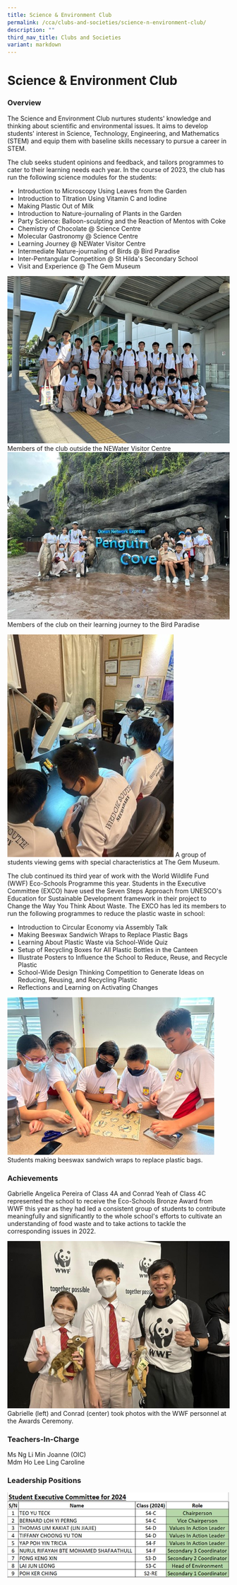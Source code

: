 ```yaml
---
title: Science & Environment Club
permalink: /cca/clubs-and-societies/science-n-environment-club/
description: ""
third_nav_title: Clubs and Societies
variant: markdown
---
```

Science &amp; Environment Club
==========================


### Overview

The Science and Environment Club nurtures students' knowledge and thinking about scientific and environmental issues. It aims to develop students' interest in Science, Technology, Engineering, and Mathematics (STEM) and equip them with baseline skills necessary to pursue a career in STEM. 

The club seeks student opinions and feedback, and tailors programmes to cater to their learning needs each year. In the course of 2023, the club has run the following science modules for the students:

* Introduction to Microscopy Using Leaves from the Garden
* Introduction to Titration Using Vitamin C and Iodine
* Making Plastic Out of Milk
* Introduction to Nature-journaling of Plants in the Garden
* Party Science: Balloon-sculpting and the Reaction of Mentos with Coke
* Chemistry of Chocolate @ Science Centre
* Molecular Gastronomy @ Science Centre
* Learning Journey @ NEWater Visitor Centre
* Intermediate Nature-journaling of Birds @ Bird Paradise
* Inter-Pentangular Competition @ St Hilda's Secondary School
* Visit and Experience @ The Gem Museum

![SEC1](/images/CCA/Clubs%20and%20Societies/SEC1.jpg)
Members of the club outside the NEWater Visitor Centre
![SEC2](/images/CCA/Clubs%20and%20Societies/SEC2.jpg)
Members of the club on their learning journey to the Bird Paradise

![SEC3](/images/CCA/Clubs%20and%20Societies/SEC3.jpg)
A group of students viewing gems with special characteristics at The Gem Museum.

The club continued its third year of work with the World Wildlife Fund (WWF) Eco-Schools Programme this year. Students in the Executive Committee (EXCO) have used the Seven Steps Approach from UNESCO's Education for Sustainable Development framework in their project to Change the Way You Think About Waste. The EXCO has led its members to run the following programmes to reduce the plastic waste in school:
* Introduction to Circular Economy via Assembly Talk
* Making Beeswax Sandwich Wraps to Replace Plastic Bags
* Learning About Plastic Waste via School-Wide Quiz
* Setup of Recycling Boxes for All Plastic Bottles in the Canteen
* Illustrate Posters to Influence the School to Reduce, Reuse, and Recycle Plastic
* School-Wide Design Thinking Competition to Generate Ideas on Reducing, Reusing, and Recycling Plastic
* Reflections and Learning on Activating Changes

![SEC4](/images/CCA/Clubs%20and%20Societies/SEC4.jpg)
Students making beeswax sandwich wraps to replace plastic bags.


### Achievements
Gabrielle Angelica Pereira of Class 4A and Conrad Yeah of Class 4C represented the school to receive the Eco-Schools Bronze Award from WWF this year as they had led a consistent group of students to contribute meaningfully and significantly to the whole school's efforts to cultivate an understanding of food waste and to take actions to tackle the corresponding issues in 2022.


![SEC5](/images/CCA/Clubs%20and%20Societies/SEC5.jpg)
Gabrielle (left) and Conrad (center) took photos with the WWF personnel at the Awards Ceremony.




### Teachers-In-Charge
Ms Ng Li Min Joanne (OIC) <br>
Mdm Ho Lee Ling Caroline <br>

### Leadership Positions
![](/images/CCA/Clubs%20and%20Societies/SnE2024.JPG)
